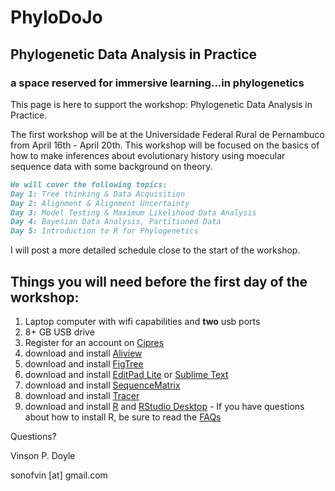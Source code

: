 # PhyloDoJo  
## Phylogenetic Data Analysis in Practice
### a space reserved for immersive learning...in phylogenetics

This page is here to support the workshop: Phylogenetic Data Analysis in Practice.  

The first workshop will be at the Universidade Federal Rural de Pernambuco from April 16th - April 20th. This workshop will be focused on the basics of how to make inferences about evolutionary history using moecular sequence data with some background on theory.

```markdown
We will cover the following topics:
Day 1: Tree thinking & Data Acquisition
Day 2: Alignment & Alignment Uncertainty
Day 3: Model Testing & Maximum Likelihood Data Analysis
Day 4: Bayesian Data Analysis, Partitioned Data
Day 5: Introduction to R for Phylogenetics
```
I will post a more detailed schedule close to the start of the workshop.

## Things you will need **before** the first day of the workshop:

1. Laptop computer with wifi capabilities and **two** usb ports
2. 8+ GB USB drive
3. Register for an account on [Cipres](https://www.phylo.org/portal2/login!input.action)
4. download and install [Aliview](http://ormbunkar.se/aliview/)
5. download and install [FigTree](http://tree.bio.ed.ac.uk/software/figtree/) 
6. download and install [EditPad Lite](https://www.editpadlite.com/download.html) or [Sublime Text](https://www.sublimetext.com/3)
7. download and install [SequenceMatrix](http://www.ggvaidya.com/taxondna/)
8. download and install [Tracer](http://tree.bio.ed.ac.uk/software/tracer/)
9. download and install [R](https://www.r-project.org/) and [RStudio Desktop](https://www.rstudio.com/products/rstudio/download/) - If you have questions about how to install R, be sure to read the [FAQs](https://cran.r-project.org/faqs.html)


Questions? 

Vinson P. Doyle

sonofvin [at] gmail.com
